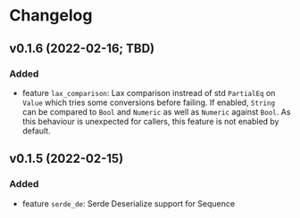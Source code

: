 # Changelog

## v0.1.6 (2022-02-16; TBD)
### Added 
- feature `lax_comparison`: Lax comparison instread of std `PartialEq` on `Value` which tries some conversions before failing.  If enabled, `String` can be compared to `Bool` and `Numeric` as well as `Numeric` against `Bool`. As this
behaviour is unexpected for callers, this feature is not enabled by default.


## v0.1.5 (2022-02-15)
### Added
- feature `serde_de`: Serde Deserialize support for Sequence